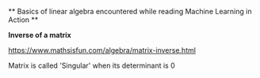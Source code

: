 ** Basics of linear algebra encountered while reading Machine Learning in Action **

**Inverse of a matrix**

https://www.mathsisfun.com/algebra/matrix-inverse.html

Matrix is called 'Singular' when its determinant is 0

